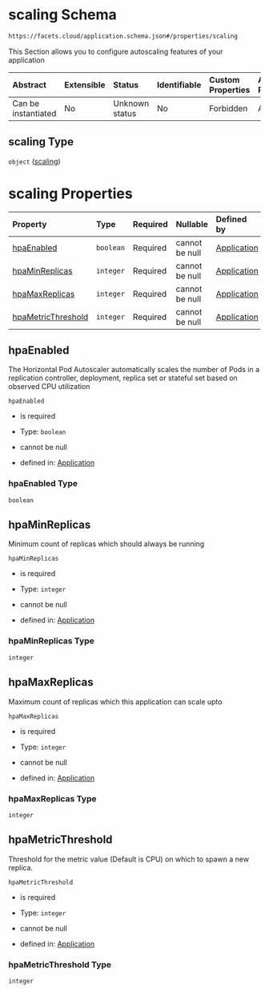 # scaling Schema

```txt
https://facets.cloud/application.schema.json#/properties/scaling
```

This Section allows you to configure autoscaling features of your application

| Abstract            | Extensible | Status         | Identifiable | Custom Properties | Additional Properties | Access Restrictions | Defined In                                                                                     |
| :------------------ | :--------- | :------------- | :----------- | :---------------- | :-------------------- | :------------------ | :--------------------------------------------------------------------------------------------- |
| Can be instantiated | No         | Unknown status | No           | Forbidden         | Allowed               | none                | [application.schema.json*](../../../assets/out/application.schema.json "open original schema") |

## scaling Type

`object` ([scaling](application-properties-scaling.md))

# scaling Properties

| Property                                  | Type      | Required | Nullable       | Defined by                                                                                                                                                                      |
| :---------------------------------------- | :-------- | :------- | :------------- | :------------------------------------------------------------------------------------------------------------------------------------------------------------------------------ |
| [hpaEnabled](#hpaenabled)                 | `boolean` | Required | cannot be null | [Application](application-properties-scaling-properties-hpaenabled.md "https://facets.cloud/application.schema.json#/properties/scaling/properties/hpaEnabled")                 |
| [hpaMinReplicas](#hpaminreplicas)         | `integer` | Required | cannot be null | [Application](application-properties-scaling-properties-hpaminreplicas.md "https://facets.cloud/application.schema.json#/properties/scaling/properties/hpaMinReplicas")         |
| [hpaMaxReplicas](#hpamaxreplicas)         | `integer` | Required | cannot be null | [Application](application-properties-scaling-properties-hpamaxreplicas.md "https://facets.cloud/application.schema.json#/properties/scaling/properties/hpaMaxReplicas")         |
| [hpaMetricThreshold](#hpametricthreshold) | `integer` | Required | cannot be null | [Application](application-properties-scaling-properties-hpametricthreshold.md "https://facets.cloud/application.schema.json#/properties/scaling/properties/hpaMetricThreshold") |

## hpaEnabled

The Horizontal Pod Autoscaler automatically scales the number of Pods in a replication controller, deployment, replica set or stateful set based on observed CPU utilization

`hpaEnabled`

*   is required

*   Type: `boolean`

*   cannot be null

*   defined in: [Application](application-properties-scaling-properties-hpaenabled.md "https://facets.cloud/application.schema.json#/properties/scaling/properties/hpaEnabled")

### hpaEnabled Type

`boolean`

## hpaMinReplicas

Minimum count of replicas which should always be running

`hpaMinReplicas`

*   is required

*   Type: `integer`

*   cannot be null

*   defined in: [Application](application-properties-scaling-properties-hpaminreplicas.md "https://facets.cloud/application.schema.json#/properties/scaling/properties/hpaMinReplicas")

### hpaMinReplicas Type

`integer`

## hpaMaxReplicas

Maximum count of replicas which this application can scale upto

`hpaMaxReplicas`

*   is required

*   Type: `integer`

*   cannot be null

*   defined in: [Application](application-properties-scaling-properties-hpamaxreplicas.md "https://facets.cloud/application.schema.json#/properties/scaling/properties/hpaMaxReplicas")

### hpaMaxReplicas Type

`integer`

## hpaMetricThreshold

Threshold for the metric value (Default is CPU) on which to spawn a new replica.

`hpaMetricThreshold`

*   is required

*   Type: `integer`

*   cannot be null

*   defined in: [Application](application-properties-scaling-properties-hpametricthreshold.md "https://facets.cloud/application.schema.json#/properties/scaling/properties/hpaMetricThreshold")

### hpaMetricThreshold Type

`integer`
